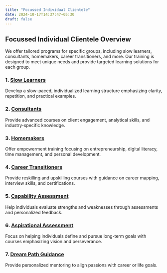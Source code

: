 ```yaml
---
title: "Focussed Individual Clientele"
date: 2024-10-17T14:37:47+05:30
draft: false
---
```


## Focussed Individual Clientele Overview

We offer tailored programs for specific groups, including slow learners, consultants, homemakers, career transitioners, and more. Our training is designed to meet unique needs and provide targeted learning solutions for each group.

### 1. [Slow Learners](/clientele-beneficiaries/focussed-individual-clientele/slow-learners)

Develop a slow-paced, individualized learning structure emphasizing clarity, repetition, and practical examples.

### 2. [Consultants](/clientele-beneficiaries/focussed-individual-clientele/consultants)

Provide advanced courses on client engagement, analytical skills, and industry-specific knowledge.

### 3. [Homemakers](/clientele-beneficiaries/focussed-individual-clientele/homemakers)

Offer empowerment training focusing on entrepreneurship, digital literacy, time management, and personal development.

### 4. [Career Transitioners](/clientele-beneficiaries/focussed-individual-clientele/career-transitioners)

Provide reskilling and upskilling courses with guidance on career mapping, interview skills, and certifications.

### 5. [Capability Assessment](/clientele-beneficiaries/focussed-individual-clientele/capability-assessment)

Help individuals evaluate strengths and weaknesses through assessments and personalized feedback.

### 6. [Aspirational Assessment](/clientele-beneficiaries/focussed-individual-clientele/aspirational-assessment)

Focus on helping individuals define and pursue long-term goals with courses emphasizing vision and perseverance.

### 7. [Dream Path Guidance](/clientele-beneficiaries/focussed-individual-clientele/dream-path-guidance)

Provide personalized mentoring to align passions with career or life goals.
